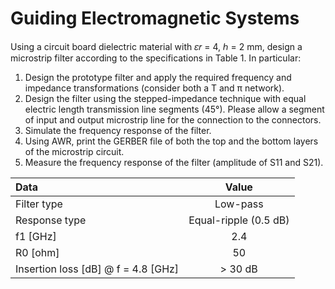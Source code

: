 # Guiding Electromagnetic Systems
Using a circuit board dielectric material with 𝜀𝑟 = 4, ℎ = 2 mm, design a microstrip filter according to the specifications in Table 1. In particular:
1. Design the prototype filter and apply the required frequency and impedance transformations (consider both a T and π network).
2. Design the filter using the stepped-impedance technique with equal electric length transmission line segments (45°). Please allow a segment of input and output microstrip line for the connection to the connectors.
3. Simulate the frequency response of the filter.
4. Using AWR, print the GERBER file of both the top and the bottom layers of the microstrip circuit.
5. Measure the frequency response of the filter (amplitude of S11 and S21).

| Data                                | Value                 |
| :---                                |     :---:             |
| Filter type                         | Low-pass              |
| Response type                       | Equal-ripple (0.5 dB) |
| f1 [GHz]                            | 2.4                   |
| R0 [ohm]                            | 50                    |
| Insertion loss [dB] @ f = 4.8 [GHz] | > 30 dB               |